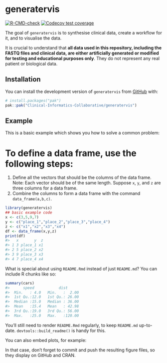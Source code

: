 
<!-- README.md is generated from README.Rmd. Please edit that file -->

# generatervis

<!-- badges: start -->

[![R-CMD-check](https://github.com/Clinical-Informatics-Collaborative/generatervis/actions/workflows/R-CMD-check.yaml/badge.svg)](https://github.com/Clinical-Informatics-Collaborative/generatervis/actions/workflows/R-CMD-check.yaml)
[![Codecov test
coverage](https://codecov.io/gh/Clinical-Informatics-Collaborative/generatervis/graph/badge.svg)](https://app.codecov.io/gh/Clinical-Informatics-Collaborative/generatervis)

<!-- badges: end -->

The goal of `generatervis` is to synthesise clinical data, create a workflow for it, and to visualise the data.

It is crucial to understand that **all data used in this repository, including the FASTQ files and clinical data, are either artificially generated or modified for testing and educational purposes only**. They do not represent any real patient or biological data.

## Installation

You can install the development version of `generatervis` from
[GitHub](https://github.com/) with:

``` r
# install.packages("pak")
pak::pak("Clinical-Informatics-Collaborative/generatervis")
```

## Example

This is a basic example which shows you how to solve a common problem:

# To define a data frame, use the following steps:

1.  Define all the vectors that should be the columns of the data frame.
    Note: Each vector should be of the same length. Suppose `x`, `y`,
    and `z` are three columns for a data frame.
2.  Combine the columns to form a data frame with the command
    `data_frame(a,b,c)`.

``` r
library(generatervis)
## basic example code
x <- c(3,5,9,7)
y <- c("place_1","place_2","place_3","place_4")
z <- c("x1","x2","x3","x4")
df <- data_frame(x,y,z)
print(df)
#>   x       y  z
#> 1 3 place_1 x1
#> 2 5 place_2 x2
#> 3 9 place_3 x3
#> 4 7 place_4 x4
```

What is special about using `README.Rmd` instead of just `README.md`?
You can include R chunks like so:

``` r
summary(cars)
#>      speed           dist       
#>  Min.   : 4.0   Min.   :  2.00  
#>  1st Qu.:12.0   1st Qu.: 26.00  
#>  Median :15.0   Median : 36.00  
#>  Mean   :15.4   Mean   : 42.98  
#>  3rd Qu.:19.0   3rd Qu.: 56.00  
#>  Max.   :25.0   Max.   :120.00
```

You’ll still need to render `README.Rmd` regularly, to keep `README.md`
up-to-date. `devtools::build_readme()` is handy for this.

You can also embed plots, for example:

In that case, don’t forget to commit and push the resulting figure
files, so they display on GitHub and CRAN.
